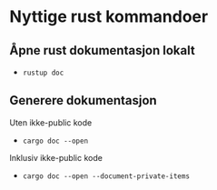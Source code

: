 # Nyttige rust kommandoer

## Åpne rust dokumentasjon lokalt
- `rustup doc`
## Generere dokumentasjon
Uten ikke-public kode
- `cargo doc --open`

Inklusiv ikke-public kode
- `cargo doc --open --document-private-items`
